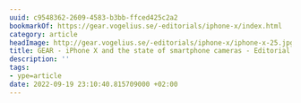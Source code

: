 ```yaml
---
uuid: c9548362-2609-4583-b3bb-ffced425c2a2
bookmarkOf: https://gear.vogelius.se/-editorials/iphone-x/index.html
category: article
headImage: http://gear.vogelius.se/-editorials/iphone-x/iphone-x-25.jpg
title: GEAR - iPhone X and the state of smartphone cameras - Editorial by KJ Vogelius
description: ''
tags:
- ype=article
date: 2022-09-19 23:10:40.815709000 +02:00
---
```



